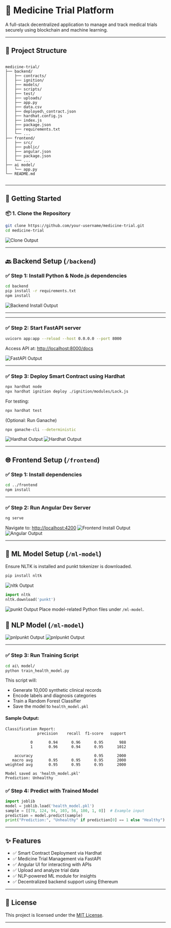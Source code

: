 
# 💊 Medicine Trial Platform

A full-stack decentralized application to manage and track medical trials securely using blockchain and machine learning.

---

## 📁 Project Structure

```

medicine-trial/
├── backend/
│   ├── contracts/
│   ├── ignition/
│   ├── models/
│   ├── scripts/
│   ├── test/
│   ├── uploads/
│   ├── app.py
│   ├── data.csv
│   ├── deployed\_contract.json
│   ├── hardhat.config.js
│   ├── index.js
│   ├── package.json
│   ├── requirements.txt
│   └── ...
├── frontend/
│   ├── src/
│   ├── public/
│   ├── angular.json
│   ├── package.json
│   └── ...
├── ai model/
│   └── app.py
└── README.md


````

---

## 🚀 Getting Started

### 📦 1. Clone the Repository

```bash
git clone https://github.com/your-username/medicine-trial.git
cd medicine-trial
````

![Clone Output](./assets/clone.png)

---

## 🔙 Backend Setup (`/backend`)

### ✅ Step 1: Install Python & Node.js dependencies

```bash
cd backend
pip install -r requirements.txt
npm install
```

![Backend Install Output](./assets/1.png)

---


---

### ✅ Step 2: Start FastAPI server

```bash
uvicorn app:app --reload --host 0.0.0.0 --port 8000
```

Access API at: [http://localhost:8000/docs](http://localhost:8000/docs)

![FastAPI Output](./assets/backend.jpg)

---

### ✅ Step 3: Deploy Smart Contract using Hardhat

```bash
npx hardhat node
npx hardhat ignition deploy ./ignition/modules/Lock.js
```

For testing:

```bash
npx hardhat test
```

(Optional: Run Ganache)

```bash
npx ganache-cli --deterministic
```

![Hardhat Output](./assets/ganache.jpg)
![Hardhat Output](./assets/transaction.png)


---

## 🌐 Frontend Setup (`/frontend`)

### ✅ Step 1: Install dependencies

```bash
cd ../frontend
npm install
```



---

### ✅ Step 2: Run Angular Dev Server

```bash
ng serve
```

Navigate to: [http://localhost:4200](http://localhost:4200)
![Frontend Install Output](./assets/frontend.jpg)
![Angular Output](./assets/login.jpg)

---

## 🧠 ML Model Setup (`/ml-model`)

Ensure NLTK is installed and punkt tokenizer is downloaded.

```bash
pip install nltk
```
![nltk Output](./assets/nltk.jpg)
```python
import nltk
nltk.download('punkt')
```
![punkt Output](./assets/punkt.jpg)
Place model-related Python files under `/ml-model`.
## 🧠 NLP Model  (`/ml-model`)
![pnlpunkt Output](./assets/nlp1.jpg)
![pnlpunkt Output](./assets/nlp2.jpg)

---



### ✅ Step 3: Run Training Script

```bash
cd ai\ model/
python train_health_model.py
```

This script will:

* Generate 10,000 synthetic clinical records
* Encode labels and diagnosis categories
* Train a Random Forest Classifier
* Save the model to `health_model.pkl`

#### Sample Output:

```
Classification Report:
              precision    recall  f1-score   support

           0       0.94      0.96      0.95       988
           1       0.96      0.94      0.95      1012

    accuracy                           0.95      2000
   macro avg       0.95      0.95      0.95      2000
weighted avg       0.95      0.95      0.95      2000

Model saved as 'health_model.pkl'
Prediction: Unhealthy
```

### ✅ Step 4: Predict with Trained Model

```python
import joblib
model = joblib.load('health_model.pkl')
sample = [[78, 124, 94, 103, 56, 100, 1, 0]]  # Example input
prediction = model.predict(sample)
print("Prediction:", "Unhealthy" if prediction[0] == 1 else "Healthy")
```


---


## ✨ Features

* ✅ Smart Contract Deployment via Hardhat
* ✅ Medicine Trial Management via FastAPI
* ✅ Angular UI for interacting with APIs
* ✅ Upload and analyze trial data
* ✅ NLP-powered ML module for insights
* ✅ Decentralized backend support using Ethereum

---


## 📜 License

This project is licensed under the [MIT License](LICENSE).

---

